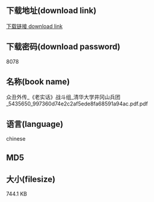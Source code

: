 ## 下载地址(download link)
[下载链接 download link](https://voluble-croquembouche-d321dc.netlify.app/?s=%E4%BC%97%E4%B8%91%E5%A4%96%E4%BC%A0_%E3%80%8A%E8%80%81%E5%AE%9E%E8%AF%9D%E3%80%8B%E6%88%98%E6%96%97%E7%BB%84_%E6%B8%85%E5%8D%8E%E5%A4%A7%E5%AD%A6%E4%BA%95%E5%86%88%E5%B1%B1%E5%85%B5%E5%9B%A2_5435650_997360d74e2c2af5ede8fa68591a94ac.pdf)

## 下载密码(download password)
8078

## 名称(book name)
众丑外传_《老实话》战斗组_清华大学井冈山兵团_5435650_997360d74e2c2af5ede8fa68591a94ac.pdf.pdf

## 语言(language)
chinese

## MD5


## 大小(filesize)
744.1 KB
